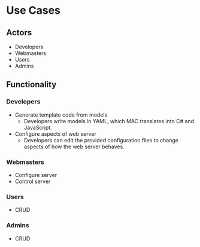 # Use Cases
## Actors
- Developers
- Webmasters
- Users
- Admins

## Functionality
### Developers
- Generate template code from models
  - Developers write models in YAML, which MAC translates into C# and JavaScript.
- Configure aspects of web server
  - Developers can edit the provided configuration files to change aspects of how the web server behaves.

### Webmasters
- Configure server
- Control server

### Users
- CRUD

### Admins
- CRUD
